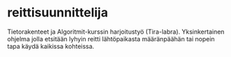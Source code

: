 # reittisuunnittelija
Tietorakenteet ja Algoritmit-kurssin harjoitustyö (Tira-labra). Yksinkertainen ohjelma jolla etsitään lyhyin reitti lähtöpaikasta määränpäähän tai nopein tapa käydä kaikissa kohteissa.
